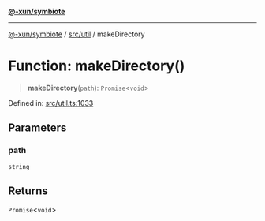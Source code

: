 [**@-xun/symbiote**](../../../README.md)

***

[@-xun/symbiote](../../../README.md) / [src/util](../README.md) / makeDirectory

# Function: makeDirectory()

> **makeDirectory**(`path`): `Promise`\<`void`\>

Defined in: [src/util.ts:1033](https://github.com/Xunnamius/symbiote/blob/ecdd713c4d242b92209fafa38beadafe2769795c/src/util.ts#L1033)

## Parameters

### path

`string`

## Returns

`Promise`\<`void`\>
